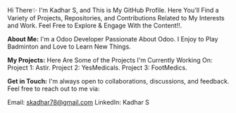 Hi There✨ I'm Kadhar S, and This is My GitHub Profile. Here You'll Find a Variety of Projects, Repositories, and Contributions Related to My Interests and Work. Feel Free to Explore & Engage With the Content!!.

**About Me:**
I'm a Odoo Developer Passionate About Odoo. I Enjoy to Play Badminton and Love to Learn New Things.

**My Projects:**
Here Are Some of the Projects I'm Currently Working On:
Project 1: Astir.
Project 2: YesMedicals.
Project 3: FootMedics.

**Get in Touch:**
I'm always open to collaborations, discussions, and feedback. Feel free to reach out to me via:

Email: skadhar78@gmail.com
LinkedIn: Kadhar S


<!---
Kadhar78/Kadhar78 is a ✨ special ✨ repository because its `README.md` (this file) appears on your GitHub profile.
You can click the Preview link to take a look at your changes.
--->
